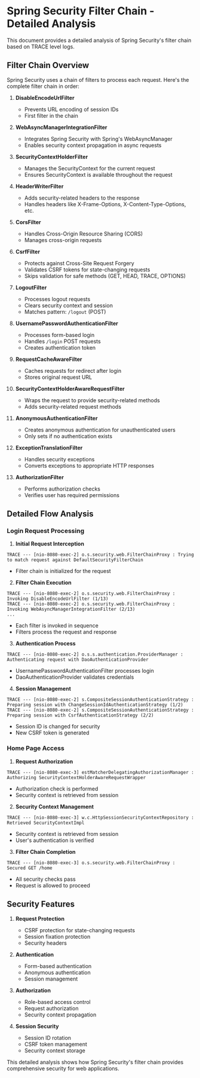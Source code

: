# Spring Security Filter Chain - Detailed Analysis

This document provides a detailed analysis of Spring Security's filter chain based on TRACE level logs.

## Filter Chain Overview

Spring Security uses a chain of filters to process each request. Here's the complete filter chain in order:

1. **DisableEncodeUrlFilter**
   - Prevents URL encoding of session IDs
   - First filter in the chain

2. **WebAsyncManagerIntegrationFilter**
   - Integrates Spring Security with Spring's WebAsyncManager
   - Enables security context propagation in async requests

3. **SecurityContextHolderFilter**
   - Manages the SecurityContext for the current request
   - Ensures SecurityContext is available throughout the request

4. **HeaderWriterFilter**
   - Adds security-related headers to the response
   - Handles headers like X-Frame-Options, X-Content-Type-Options, etc.

5. **CorsFilter**
   - Handles Cross-Origin Resource Sharing (CORS)
   - Manages cross-origin requests

6. **CsrfFilter**
   - Protects against Cross-Site Request Forgery
   - Validates CSRF tokens for state-changing requests
   - Skips validation for safe methods (GET, HEAD, TRACE, OPTIONS)

7. **LogoutFilter**
   - Processes logout requests
   - Clears security context and session
   - Matches pattern: `/logout` (POST)

8. **UsernamePasswordAuthenticationFilter**
   - Processes form-based login
   - Handles `/login` POST requests
   - Creates authentication token

9. **RequestCacheAwareFilter**
   - Caches requests for redirect after login
   - Stores original request URL

10. **SecurityContextHolderAwareRequestFilter**
    - Wraps the request to provide security-related methods
    - Adds security-related request methods

11. **AnonymousAuthenticationFilter**
    - Creates anonymous authentication for unauthenticated users
    - Only sets if no authentication exists

12. **ExceptionTranslationFilter**
    - Handles security exceptions
    - Converts exceptions to appropriate HTTP responses

13. **AuthorizationFilter**
    - Performs authorization checks
    - Verifies user has required permissions

## Detailed Flow Analysis

### Login Request Processing

1. **Initial Request Interception**
```
TRACE --- [nio-8080-exec-2] o.s.security.web.FilterChainProxy : Trying to match request against DefaultSecurityFilterChain
```
- Filter chain is initialized for the request

2. **Filter Chain Execution**
```
TRACE --- [nio-8080-exec-2] o.s.security.web.FilterChainProxy : Invoking DisableEncodeUrlFilter (1/13)
TRACE --- [nio-8080-exec-2] o.s.security.web.FilterChainProxy : Invoking WebAsyncManagerIntegrationFilter (2/13)
...
```
- Each filter is invoked in sequence
- Filters process the request and response

3. **Authentication Process**
```
TRACE --- [nio-8080-exec-2] o.s.s.authentication.ProviderManager : Authenticating request with DaoAuthenticationProvider
```
- UsernamePasswordAuthenticationFilter processes login
- DaoAuthenticationProvider validates credentials

4. **Session Management**
```
TRACE --- [nio-8080-exec-2] s.CompositeSessionAuthenticationStrategy : Preparing session with ChangeSessionIdAuthenticationStrategy (1/2)
TRACE --- [nio-8080-exec-2] s.CompositeSessionAuthenticationStrategy : Preparing session with CsrfAuthenticationStrategy (2/2)
```
- Session ID is changed for security
- New CSRF token is generated

### Home Page Access

1. **Request Authorization**
```
TRACE --- [nio-8080-exec-3] estMatcherDelegatingAuthorizationManager : Authorizing SecurityContextHolderAwareRequestWrapper
```
- Authorization check is performed
- Security context is retrieved from session

2. **Security Context Management**
```
TRACE --- [nio-8080-exec-3] w.c.HttpSessionSecurityContextRepository : Retrieved SecurityContextImpl
```
- Security context is retrieved from session
- User's authentication is verified

3. **Filter Chain Completion**
```
TRACE --- [nio-8080-exec-3] o.s.security.web.FilterChainProxy : Secured GET /home
```
- All security checks pass
- Request is allowed to proceed

## Security Features

1. **Request Protection**
   - CSRF protection for state-changing requests
   - Session fixation protection
   - Security headers

2. **Authentication**
   - Form-based authentication
   - Anonymous authentication
   - Session management

3. **Authorization**
   - Role-based access control
   - Request authorization
   - Security context propagation

4. **Session Security**
   - Session ID rotation
   - CSRF token management
   - Security context storage

This detailed analysis shows how Spring Security's filter chain provides comprehensive security for web applications. 